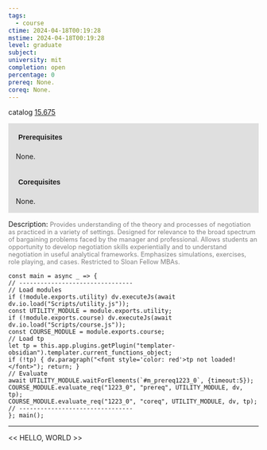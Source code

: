 ```yaml
---
tags:
  - course
ctime: 2024-04-18T00:19:28
mstime: 2024-04-18T00:19:28
level: graduate
subject: 
university: mit
completion: open
percentage: 0
prereq: None.
coreq: None.
---
```


catalog [15.675](http://student.mit.edu/catalog/m15b.html#15.675)

<span style="display: block; padding: 15px; background-color: rgb(100, 100, 100, 0.2);"><font id="m_prereq1223_0" style="display: block; font-family: Arial, sans-serif; font-weight: bold; padding: 5px">Prerequisites</font><br><span id="prereq1223_0">None.</span></span>
<span style="display: block; padding: 15px; background-color: rgb(100, 100, 100, 0.2);"><font id="m_coreq1223_0" style="display: block; font-family: Arial, sans-serif; font-weight: bold; padding: 5px">Corequisites</font><br><span id="coreq1223_0">None.</span></span>

<font style="">Description:</font>
<font style="color: grey; font-size: 0.8rem;">Provides understanding of the theory and processes of negotiation as practiced in a variety of settings. Designed for relevance to the broad spectrum of bargaining problems faced by the manager and professional. Allows students an opportunity to develop negotiation skills experientially and to understand negotiation in useful analytical frameworks. Emphasizes simulations, exercises, role playing, and cases.  Restricted to Sloan Fellow MBAs.</font>

```dataviewjs
const main = async _ => {
// --------------------------------
// Load modules
if (!module.exports.utility) dv.executeJs(await dv.io.load("Scripts/utility.js"));
const UTILITY_MODULE = module.exports.utility;
if (!module.exports.course) dv.executeJs(await dv.io.load("Scripts/course.js"));
const COURSE_MODULE = module.exports.course;
// Load tp
let tp = this.app.plugins.getPlugin("templater-obsidian").templater.current_functions_object;
if (!tp) { dv.paragraph("<font style='color: red'>tp not loaded!</font>"); return; }
// Evaluate
await UTILITY_MODULE.waitForElements(`#m_prereq1223_0`, {timeout:5});
COURSE_MODULE.evaluate_req("1223_0", "prereq", UTILITY_MODULE, dv, tp);
COURSE_MODULE.evaluate_req("1223_0", "coreq", UTILITY_MODULE, dv, tp);
// --------------------------------
}; main();
```

---

<< HELLO, WORLD >>
